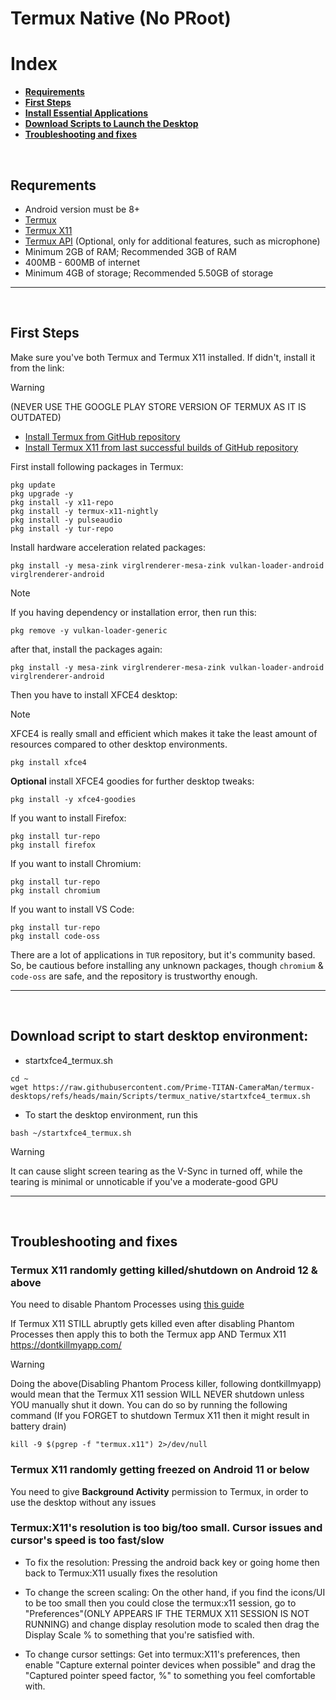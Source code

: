 # Termux Native (No PRoot)
# Index
- **[Requirements](#termux-needs)**
- **[First Steps](#first-steps-termux)**
- **[Install Essential Applications](#apps-install-termux)**
- **[Download Scripts to Launch the Desktop](#script-download-termux)**
- **[Troubleshooting and fixes](#fix-problem-termux)**

<br>

## Requrements <a name=termux-needs></a>
- Android version must be 8+
- [Termux](https://github.com/termux/termux-app/releases)
- [Termux X11](https://github.com/termux/termux-x11/actions/workflows/debug_build.yml)
- [Termux API](https://github.com/termux/termux-api/releases) (Optional, only for additional features, such as microphone)
- Minimum 2GB of RAM; Recommended 3GB of RAM
- 400MB - 600MB of internet
- Minimum 4GB of storage; Recommended 5.50GB of storage

---
<br>

## First Steps <a name=first-steps-termux></a>
Make sure you've both Termux and Termux X11 installed. If didn't, install it from the link:
> [!WARNING]
> (NEVER USE THE GOOGLE PLAY STORE VERSION OF TERMUX AS IT IS OUTDATED)
- [Install Termux from GitHub repository](https://github.com/termux/termux-app/releases)
- [Install Termux X11 from last successful builds of GitHub repository](https://github.com/termux/termux-x11/actions/workflows/debug_build.yml)

First install following packages in Termux:
```
pkg update
pkg upgrade -y
pkg install -y x11-repo
pkg install -y termux-x11-nightly
pkg install -y pulseaudio
pkg install -y tur-repo
```
Install hardware acceleration related packages:
```
pkg install -y mesa-zink virglrenderer-mesa-zink vulkan-loader-android virglrenderer-android
```
> [!NOTE]
> If you having dependency or installation error, then run this:
```
pkg remove -y vulkan-loader-generic
```
after that, install the packages again:
```
pkg install -y mesa-zink virglrenderer-mesa-zink vulkan-loader-android virglrenderer-android
```
Then you have to install XFCE4 desktop:
> [!NOTE]
> XFCE4 is really small and efficient which makes it take the least amount of resources compared to other desktop environments.
```
pkg install xfce4
```
**Optional** install XFCE4 goodies for further desktop tweaks:
```
pkg install -y xfce4-goodies
```
If you want to install Firefox: <a name=apps-install-termux></a>
```
pkg install tur-repo
pkg install firefox
```
If you want to install Chromium:
```
pkg install tur-repo
pkg install chromium
```
If you want to install VS Code:
```
pkg install tur-repo
pkg install code-oss
```
There are a lot of applications in `TUR` repository, but it's community based. So, be cautious before installing any unknown packages, though `chromium` & `code-oss` are safe, and the repository is trustworthy enough.

---
<br>

## Download script to start desktop environment: <a name=script-download-termux></a>

-  startxfce4_termux.sh
```
cd ~
wget https://raw.githubusercontent.com/Prime-TITAN-CameraMan/termux-desktops/refs/heads/main/Scripts/termux_native/startxfce4_termux.sh
```

- To start the desktop environment, run this
```
bash ~/startxfce4_termux.sh
```
> [!WARNING]
> It can cause slight screen tearing as the V-Sync in turned off, while the tearing is minimal or unnoticable if you've a moderate-good GPU

---
<br>

## Troubleshooting and fixes <a name=fix-problem-termux></a>
### Termux X11 randomly getting killed/shutdown on Android 12 & above

You need to disable Phantom Processes using [this guide](https://github.com/EDLLT/TermuxDisablePhantomProcess)

If Termux X11 STILL abruptly gets killed even after disabling Phantom Processes then apply this to both the Termux app AND Termux X11 https://dontkillmyapp.com/

> [!WARNING]
> Doing the above(Disabling Phantom Process killer, following dontkillmyapp) would mean that the Termux X11 session WILL NEVER shutdown unless YOU manually shut it down. You can do so by running the following command (If you FORGET to shutdown Termux X11 then it might result in battery drain)
```
kill -9 $(pgrep -f "termux.x11") 2>/dev/null
```
### Termux X11 randomly getting freezed on Android 11 or below
You need to give **Background Activity** permission to Termux, in order to use the desktop without any issues

### Termux:X11's resolution is too big/too small. Cursor issues and cursor's speed is too fast/slow

- To fix the resolution: Pressing the android back key or going home then back to Termux:X11 usually fixes the resolution
  
- To change the screen scaling: On the other hand, if you find the icons/UI to be too small then you could close the termux:x11 session, go to "Preferences"(ONLY APPEARS IF THE TERMUX X11 SESSION IS NOT RUNNING) and change display resolution mode to scaled then drag the Display Scale % to something that you're satisfied with.
  
- To change cursor settings: Get into termux:X11's preferences, then enable "Capture external pointer devices when possible" and drag the "Captured pointer speed factor, %" to something you feel comfortable with.
